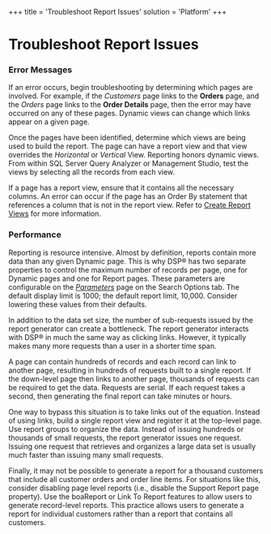 +++
title = 'Troubleshoot Report Issues'
solution = 'Platform'
+++

# Troubleshoot Report Issues

### Error Messages

If an error occurs, begin troubleshooting by determining which pages are
involved. For example, if the *Customers* page links to the **Orders**
page, and the *Orders* page links to the **Order Details** page, then
the error may have occurred on any of these pages. Dynamic views can
change which links appear on a given page.

Once the pages have been identified, determine which views are being
used to build the report. The page can have a report view and that view
overrides the *Horizontal* or *Vertical* View. Reporting honors dynamic
views. From within SQL Server Query Analyzer or Management Studio, test
the views by selecting all the records from each view.

If a page has a report view, ensure that it contains all the necessary
columns. An error can occur if the page has an Order By statement that
references a column that is not in the report view. Refer to [Create
Report Views](Create%20Report%20Views.htm) for more information.

### Performance

Reporting is resource intensive. Almost by definition, reports contain
more data than any given Dynamic page. This is why DSP® has two separate
properties to control the maximum number of records per page, one for
Dynamic pages and one for Report pages. These parameters are
configurable on the
*[Parameters](../Sys_Admin/Page_Desc/Parameters_All_TabsSysAdmin.htm)*
page on the Search Options tab. The default display limit is 1000; the
default report limit, 10,000. Consider lowering these values from their
defaults.

In addition to the data set size, the number of sub-requests issued by
the report generator can create a bottleneck. The report generator
interacts with DSP® in much the same way as clicking links. However, it
typically makes many more requests than a user in a shorter time span.

A page can contain hundreds of records and each record can link to
another page, resulting in hundreds of requests built to a single
report. If the down-level page then links to another page, thousands of
requests can be required to get the data. Requests are serial. If each
request takes a second, then generating the final report can take
minutes or hours.

One way to bypass this situation is to take links out of the equation.
Instead of using links, build a single report view and register it at
the top-level page. Use report groups to organize the data. Instead of
issuing hundreds or thousands of small requests, the report generator
issues one request. Issuing one request that retrieves and organizes a
large data set is usually much faster than issuing many small requests.

Finally, it may not be possible to generate a report for a thousand
customers that include all customer orders and order line items. For
situations like this, consider disabling page level reports (i.e.,
disable the Support Report page property). Use the boaReport or Link To
Report features to allow users to generate record-level reports. This
practice allows users to generate a report for individual customers
rather than a report that contains all customers.
